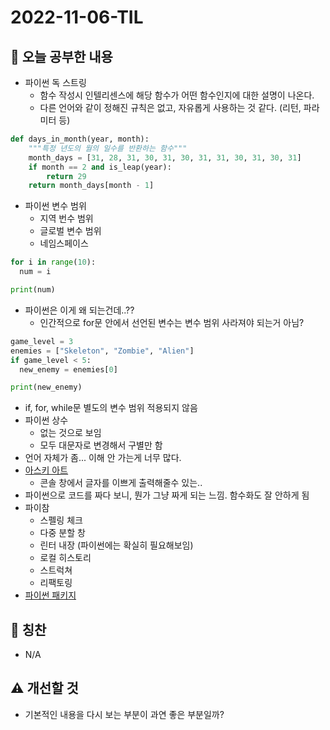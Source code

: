 # 2022-11-06-TIL

## 📝 오늘 공부한 내용
- 파이썬 독 스트링
    - 함수 작성시 인텔리센스에 해당 함수가 어떤 함수인지에 대한 설명이 나온다.
    - 다른 언어와 같이 정해진 규칙은 없고, 자유롭게 사용하는 것 같다. (리턴, 파라미터 등)
```py
def days_in_month(year, month):
    """특정 년도의 월의 일수를 반환하는 함수"""
    month_days = [31, 28, 31, 30, 31, 30, 31, 31, 30, 31, 30, 31]
    if month == 2 and is_leap(year):
        return 29
    return month_days[month - 1]
```
- 파이썬 변수 범위
    - 지역 번수 범위
    - 글로벌 변수 범위
    - 네임스페이스

```python
for i in range(10):
  num = i

print(num)
```
- 파이썬은 이게 왜 되는건데..??
    - 인간적으로 for문 안에서 선언된 변수는 변수 범위 사라져야 되는거 아님?

```python
game_level = 3
enemies = ["Skeleton", "Zombie", "Alien"]
if game_level < 5:
  new_enemy = enemies[0]

print(new_enemy)
```
- if, for, while문 별도의 변수 범위 적용되지 않음
- 파이썬 상수
    - 없는 것으로 보임
    - 모두 대문자로 변경해서 구별만 함
- 언어 자체가 좀... 이해 안 가는게 너무 많다.
- [아스키 아트](http://patorjk.com/software/taag/#p=display&f=Graffiti&t=Type%20Something%20)
    - 콘솔 창에서 글자를 이쁘게 출력해줄수 있는..
- 파이썬으로 코드를 짜다 보니, 뭔가 그냥 짜게 되는 느낌. 함수화도 잘 안하게 됨
- 파이참
    - 스펠링 체크
    - 다중 분할 창
    - 린터 내장 (파이썬에는 확실히 필요해보임)
    - 로컬 히스토리
    - 스트럭쳐
    - 리팩토링
- [파이썬 패키지](https://pypi.org)

## 👏 칭찬
- N/A

## ⚠️ 개선할 것
- 기본적인 내용을 다시 보는 부분이 과연 좋은 부분일까?